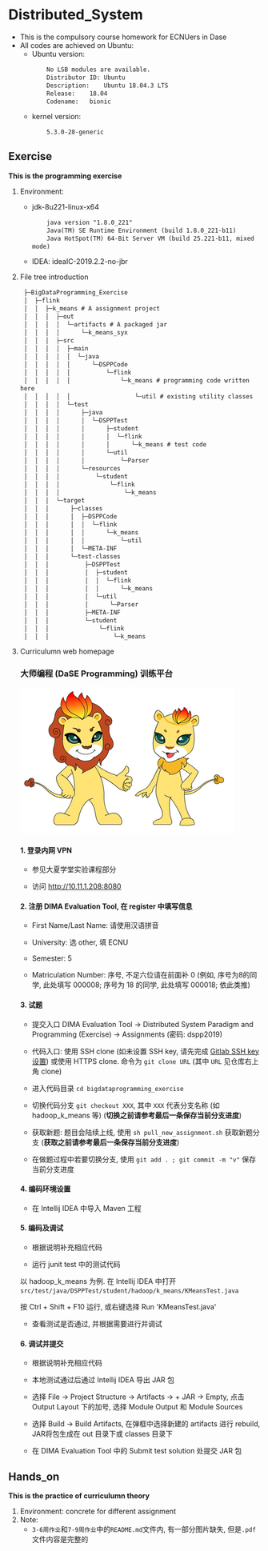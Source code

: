 # Distributed_System
- This is the compulsory course homework for ECNUers in Dase
- All codes are achieved on Ubuntu:
  - Ubuntu version:
    ```shell
        No LSB modules are available.
        Distributor ID:	Ubuntu
        Description:	Ubuntu 18.04.3 LTS
        Release:	18.04
        Codename:	bionic
    ```
  - kernel version:
    ```shell
        5.3.0-28-generic
    ```
## Exercise
**This is the programming exercise**
1. Environment: 
   - jdk-8u221-linux-x64
        ```shell
            java version "1.8.0_221"
            Java(TM) SE Runtime Environment (build 1.8.0_221-b11)
            Java HotSpot(TM) 64-Bit Server VM (build 25.221-b11, mixed mode)
        ```
   - IDEA: ideaIC-2019.2.2-no-jbr
2. File tree introduction
   ```shell
    ├─BigDataProgramming_Exercise
    │  ├─flink 
    │  │  ├─k_means # A assignment project
    │  │  │  ├─out
    │  │  │  │  └─artifacts # A packaged jar
    │  │  │  │      └─k_means_syx
    │  │  │  ├─src
    │  │  │  │  ├─main
    │  │  │  │  │  └─java
    │  │  │  │  │      └─DSPPCode
    │  │  │  │  │          └─flink
    │  │  │  │  │              └─k_means # programming code written here
    │  │  │  │  │                  └─util # existing utility classes  
    │  │  │  │  └─test
    │  │  │  │      ├─java
    │  │  │  │      │  └─DSPPTest
    │  │  │  │      │      ├─student
    │  │  │  │      │      │  └─flink
    │  │  │  │      │      │      └─k_means # test code
    │  │  │  │      │      └─util
    │  │  │  │      │          └─Parser
    │  │  │  │      └─resources
    │  │  │  │          └─student
    │  │  │  │              └─flink
    │  │  │  │                  └─k_means
    │  │  │  └─target
    │  │  │      ├─classes
    │  │  │      │  ├─DSPPCode
    │  │  │      │  │  └─flink
    │  │  │      │  │      └─k_means
    │  │  │      │  │          └─util
    │  │  │      │  └─META-INF
    │  │  │      └─test-classes
    │  │  │          ├─DSPPTest
    │  │  │          │  ├─student
    │  │  │          │  │  └─flink
    │  │  │          │  │      └─k_means
    │  │  │          │  └─util
    │  │  │          │      └─Parser
    │  │  │          ├─META-INF
    │  │  │          └─student
    │  │  │              └─flink
    │  │  │                  └─k_means
   ```
3. Curriculumn web homepage
    ### 大师编程 (DaSE Programming) 训练平台

    ![](./logo.jpg)

    #### 1. 登录内网 VPN

    - 参见大夏学堂实验课程部分

    - 访问 http://10.11.1.208:8080

    #### 2. 注册 DIMA Evaluation Tool, 在 register 中填写信息

    - First Name/Last Name: 请使用汉语拼音 

    - University: 选 other, 填 ECNU

    - Semester: 5

    - Matriculation Number: 序号, 不足六位请在前面补 0 (例如, 序号为8的同学, 此处填写 000008;
    序号为 18 的同学, 此处填写 000018; 依此类推)

    #### 3. 试题

    - 提交入口 DIMA Evaluation Tool → Distributed System Paradigm and Programming (Exercise) → Assignments (密码: dspp2019)

    - 代码入口: 使用 SSH clone (如未设置 SSH key, 请先完成 [Gitlab SSH key 设置](./SSH.md)) 或使用 HTTPS clone. 命令为 `git clone URL` (其中 `URL` 见仓库右上角 clone)

    - 进入代码目录 `cd bigdataprogramming_exercise`

    - 切换代码分支 `git checkout XXX`, 其中 `XXX` 代表分支名称 (如 hadoop_k_means 等) (**切换之前请参考最后一条保存当前分支进度**)

    - 获取新题: 题目会陆续上线, 使用 `sh pull_new_assignment.sh` 获取新题分支 (**获取之前请参考最后一条保存当前分支进度**)

    - 在做题过程中若要切换分支, 使用 `git add . ; git commit -m "v"` 保存当前分支进度

    #### 4. 编码环境设置

    - 在 Intellij IDEA 中导入 Maven 工程

    #### 5. 编码及调试

    - 根据说明补充相应代码

    - 运行 junit test 中的测试代码

    以 hadoop_k_means 为例. 在 Intellij IDEA 中打开 `src/test/java/DSPPTest/student/hadoop/k_means/KMeansTest.java`

    按 Ctrl + Shift + F10 运行, 或右键选择 Run 'KMeansTest.java'

    - 查看测试是否通过, 并根据需要进行并调试

    #### 6. 调试并提交

    - 根据说明补充相应代码

    - 本地测试通过后通过 Intellij IDEA 导出 JAR 包

    - 选择 File → Project Structure → Artifacts → + JAR → Empty, 点击 Output Layout 下的加号, 选择 Module Output 和 Module Sources

    - 选择 Build → Build Artifacts, 在弹框中选择新建的 artifacts 进行 rebuild, JAR将包生成在 out 目录下或 classes 目录下

    - 在 DIMA Evaluation Tool 中的 Submit test solution 处提交 JAR 包
## Hands_on
**This is the practice of curriculumn theory**
1. Environment: concrete for different assignment
2. Note:
   - `3-6周作业`和`7-9周作业`中的`README.md`文件内, 有一部分图片缺失, 但是`.pdf`文件内容是完整的

